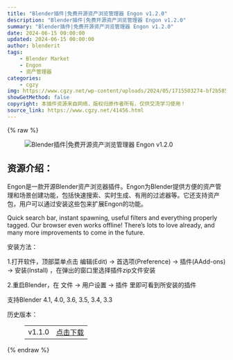 ```yaml
---
title: "Blender插件|免费开源资产浏览管理器 Engon v1.2.0"
description: "Blender插件|免费开源资产浏览管理器 Engon v1.2.0"
summary: "Blender插件|免费开源资产浏览管理器 Engon v1.2.0"
date: 2024-06-15 00:00:00
updated: 2024-06-15 00:00:00
author: blenderit
tags: 
    - Blender Market
    - Engon
    - 资产管理器
categories:
    - cgzy
img: https://www.cgzy.net/wp-content/uploads/2024/05/1715503274-bf2b585aaeb7a04.webp
showGetMethod: false
copyright: 本插件资源来自网络，版权归原作者所有，仅供交流学习使用！
source_link: https://www.cgzy.net/41456.html
---
```


{% raw %}
<div class="wp-block-image is-style-border-round-and-with-shadow">
<figure class="aligncenter size-large"><img decoding="async" src="https://img.alicdn.com/imgextra/i3/717183932/O1CN01AUrbXY1euuHturYnO_!!717183932.gif" title="Blender插件|免费开源资产浏览管理器 Engon v1.2.0" alt="Blender插件|免费开源资产浏览管理器 Engon v1.2.0"></figure></div><div class="wp-block-pandastudio-title"><div class="title_style_01"><h2 id="h2-0">资源介绍：</h2></div></div><p class="is-style-text-indent-2em">Engon是一款开源Blender资产浏览器插件。Engon为Blender提供方便的资产管理和场景创建功能，包括快速搜索、实时生成、有用的过滤器等。它还支持资产包，用户可以通过安装这些包来扩展Engon的功能。</p><p>Quick search bar, instant spawning, useful filters and everything properly tagged. Our browser even works offline! There’s lots to love already, and many more improvements to come in the future.</p><div class="wp-block-pandastudio-title"><div class="title_style_01"><p>安装方法：</p></div></div><p>1.打开软件，顶部菜单点击 编辑(Edit) → 首选项(Preference) → 插件(AAdd-ons) → 安装(Install) ，在弹出的窗口里选择插件zip文件安装</p><p>2.重启Blender，在 文件 → 用户设置 → 插件 里即可看到所安装的插件</p><div class="wp-block-pandastudio-tips"><div class="tip success "><p>支持Blender 4.1, 4.0, 3.6, 3.5, 3.4, 3.3</p>
</div></div><div class="wp-block-pandastudio-title"><div class="title_style_01"><p>历史版本：</p></div></div><figure class="wp-block-table has-medium-font-size"><table><tbody><tr><td>v1.1.0</td><td><a href="https://www.cgzy.net/go?_=626d944436aHR0cHM6Ly9wYW4uYmFpZHUuY29tL3MvMVRwbkRpVWhjWjd4aWg3ZEpUbktHYXc%2FcHdkPXptMG4%3D" target="_blank">点击下载</a></td></tr></tbody></table></figure>
<div style="display: none">cgzy</div>
{% endraw %}